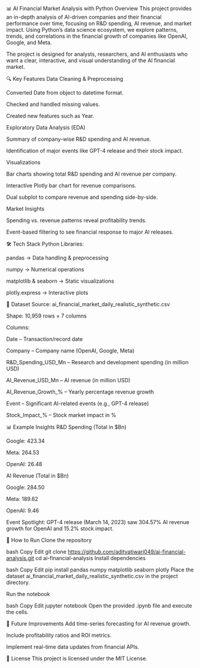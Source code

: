 📊 AI Financial Market Analysis with Python
Overview
This project provides an in-depth analysis of AI-driven companies and their financial performance over time, focusing on R&D spending, AI revenue, and market impact. Using Python’s data science ecosystem, we explore patterns, trends, and correlations in the financial growth of companies like OpenAI, Google, and Meta.

The project is designed for analysts, researchers, and AI enthusiasts who want a clear, interactive, and visual understanding of the AI financial market.

🔍 Key Features
Data Cleaning & Preprocessing

Converted Date from object to datetime format.

Checked and handled missing values.

Created new features such as Year.

Exploratory Data Analysis (EDA)

Summary of company-wise R&D spending and AI revenue.

Identification of major events like GPT-4 release and their stock impact.

Visualizations

Bar charts showing total R&D spending and AI revenue per company.

Interactive Plotly bar chart for revenue comparisons.

Dual subplot to compare revenue and spending side-by-side.

Market Insights

Spending vs. revenue patterns reveal profitability trends.

Event-based filtering to see financial response to major AI releases.

🛠️ Tech Stack
Python Libraries:

pandas → Data handling & preprocessing

numpy → Numerical operations

matplotlib & seaborn → Static visualizations

plotly.express → Interactive plots

📂 Dataset
Source: ai_financial_market_daily_realistic_synthetic.csv

Shape: 10,959 rows × 7 columns

Columns:

Date – Transaction/record date

Company – Company name (OpenAI, Google, Meta)

R&D_Spending_USD_Mn – Research and development spending (in million USD)

AI_Revenue_USD_Mn – AI revenue (in million USD)

AI_Revenue_Growth_% – Yearly percentage revenue growth

Event – Significant AI-related events (e.g., GPT-4 release)

Stock_Impact_% – Stock market impact in %

📊 Example Insights
R&D Spending (Total in $Bn)

Google: 423.34

Meta: 264.53

OpenAI: 26.48

AI Revenue (Total in $Bn)

Google: 284.50

Meta: 189.62

OpenAI: 9.46

Event Spotlight: GPT-4 release (March 14, 2023) saw 304.57% AI revenue growth for OpenAI and 15.2% stock impact.

🚀 How to Run
Clone the repository

bash
Copy
Edit
git clone https://github.com/adityatiwari049/ai-financial-analysis.git
cd ai-financial-analysis
Install dependencies

bash
Copy
Edit
pip install pandas numpy matplotlib seaborn plotly
Place the dataset ai_financial_market_daily_realistic_synthetic.csv in the project directory.

Run the notebook

bash
Copy
Edit
jupyter notebook
Open the provided .ipynb file and execute the cells.

📌 Future Improvements
Add time-series forecasting for AI revenue growth.

Include profitability ratios and ROI metrics.

Implement real-time data updates from financial APIs.

📜 License
This project is licensed under the MIT License.
